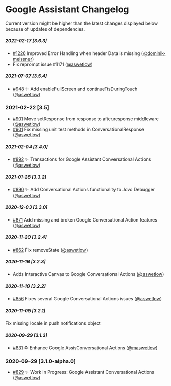 # Google Assistant Changelog

Current version might be higher than the latest changes displayed below because of updates of dependencies.

##### 2022-02-17 [3.6.3]
- [#1226](https://github.com/jovotech/jovo-framework/pull/1226) Improved Error Handling when header Data is missing  ([@dominik-meissner](https://github.com/dominik-meissner))
-  Fix reprompt issue #1171 ([@aswetlow](https://github.com/aswetlow))


##### 2021-07-07 [3.5.4]
- [#948](https://github.com/jovotech/jovo-framework/pull/948) ✨ Add enableFullScreen and continueTtsDuringTouch ([@aswetlow](https://github.com/aswetlow))


### 2021-02-22 [3.5]
- [#901](https://github.com/jovotech/jovo-framework/pull/901) Move setResponse from response to after.response middleware ([@aswetlow](https://github.com/aswetlow))
- [#901](https://github.com/jovotech/jovo-framework/pull/901) Fix missing unit test methods in ConversationalResponse ([@aswetlow](https://github.com/aswetlow))


##### 2021-02-04 [3.4.0]
- [#892](https://github.com/jovotech/jovo-framework/pull/892) ✨ Transactions for Google Assistant Conversational Actions ([@aswetlow](https://github.com/aswetlow))

##### 2021-01-28 [3.3.2]
- [#890](https://github.com/jovotech/jovo-framework/pull/890) ✨ Add Conversational Actions functionality to Jovo Debugger ([@aswetlow](https://github.com/aswetlow))

##### 2020-12-03 [3.3.0]
- [#871](https://github.com/jovotech/jovo-framework/pull/871) Add missing and broken Google Conversational Action features ([@aswetlow](https://github.com/aswetlow))

##### 2020-11-20 [3.2.4]
- [#862](https://github.com/jovotech/jovo-framework/pull/862) Fix removeState ([@aswetlow](https://github.com/aswetlow))

##### 2020-11-16 [3.2.3]
- Adds Interactive Canvas to Google Conversational Actions ([@aswetlow](https://github.com/aswetlow))

##### 2020-11-10 [3.2.2]
- [#856](https://github.com/jovotech/jovo-framework/pull/856) Fixes several Google Conversational Actions issues ([@aswetlow](https://github.com/aswetlow))


##### 2020-11-05 [3.2.1]
Fix missing locale in push notifications object

##### 2020-09-29 [3.1.3]
- [#831](https://github.com/jovotech/jovo-framework/pull/831) :recycle: Enhance Google AssisConversational Actions ([@maswetlow](https://github.com/aswetlow))


### 2020-09-29 [3.1.0-alpha.0]
- [#829](https://github.com/jovotech/jovo-framework/pull/829) :sparkles: Work In Progress: Google Assistant Conversational Actions ([@aswetlow](https://github.com/aswetlow))
